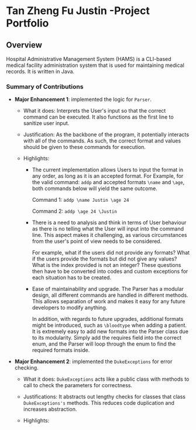 # Tan Zheng Fu Justin -Project Portfolio

## Overview
Hospital Administrative Management System (HAMS) is a CLI-based medical facility administration system that is used for 
maintaining medical records. It is written in Java.

### Summary of Contributions

- **Major Enhancement 1**: implemented the logic for `Parser`.

    - What it does: Interprets the User's input so that the correct command can be executed. It also functions
    as the first line to sanitize user input.
   
    - Justification: As the backbone of the program, it potentially interacts with all of the commands. As such, the correct
    format and values should be given to these commands for execution.
    
    - Highlights: 
    
        - The current implementation allows Users to input the format in any order, as long as it is an accepted format.
          For Example, for the valid command: `addp` and accepted formats `\name` and `\age`, both commands below will 
          yield the same outcome.
      
          Command 1: `addp \name Justin \age 24`
          
          Command 2: `addp \age 24 \Justin`
          
        - There is a need to analysis and think in terms of User behaviour as there is no telling what the User will input 
          into the command line. This aspect makes it challenging, as various circumstances from the user's point of view
          needs to be considered. 
          
          For example, what if the users did not provide any formats? What if the users provide the formats but did not
          give any values? What is the index provided is not an integer? These questions then have to be converted into
          codes and custom exceptions for each situation has to be created. 
          
        - Ease of maintainability and upgrade. The Parser has a modular design, all different commands are handled in
          different methods. This allows separation of work and makes it easy for any future developers to modify anything.
          
          In addition, with regards to future upgrades, additional formats might be introduced, such as `\bloodtype` 
          when adding a patient. It is extremely easy to add new formats into the Parser class due to its modularity. 
          Simply add the requires field into the correct enum, and the Parser will loop through the enum to find the 
          required formats inside. 
     
- **Major Enhancement 2**: implemented the `DukeExceptions` for error checking.
    
    - What it does: `DukeExceptions` acts like a public class with methods to call to check the parameters for correctness.
    
    - Justifications: It abstracts out lengthy checks for classes that class `DukeExceptions's` methods. This reduces code 
    duplication and increases abstraction.
    
    - Highlights: 
     